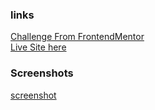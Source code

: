 ### links

[Challenge From FrontendMentor](https://www.frontendmentor.io/challenges/nft-preview-card-component-SbdUL_w0U)\
[Live Site here]()

### Screenshots
[screenshot](https://drive.google.com/file/d/160ZeXz55RRXhZ12wu7LlBan6jKogH-tR/view?usp=sharing)
